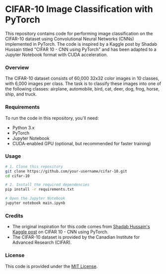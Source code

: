 # CIFAR-10 Image Classification with PyTorch

This repository contains code for performing image classification on the CIFAR-10 dataset using Convolutional Neural Networks (CNNs) implemented in PyTorch. The code is inspired by a Kaggle post by Shadab Hussain titled "CIFAR 10 - CNN using PyTorch" and has been adapted to a Jupyter Notebook format with CUDA acceleration.

### Overview

The CIFAR-10 dataset consists of 60,000 32x32 color images in 10 classes, with 6,000 images per class. The task is to classify these images into one of the following classes: airplane, automobile, bird, cat, deer, dog, frog, horse, ship, and truck.

### Requirements

To run the code in this repository, you'll need:

- Python 3.x
- PyTorch
- Jupyter Notebook
- CUDA-enabled GPU (optional, but recommended for faster training)

### Usage

```bash
# 1. Clone this repository
git clone https://github.com/your-username/cifar-10.git
cd cifar-10

# 2. Install the required dependencies
pip install -r requirements.txt

# Open the Jupyter Notebook
jupyter notebook main.ipynb
```

### Credits

- The original inspiration for this code comes from [Shadab Hussain's Kaggle post](https://www.kaggle.com/code/shadabhussain/cifar-10-cnn-using-pytorch/notebook) on CIFAR 10 - CNN using PyTorch.
- The CIFAR-10 dataset is provided by the Canadian Institute for Advanced Research (CIFAR).

### License

This code is provided under the [MIT License](LICENSE).
